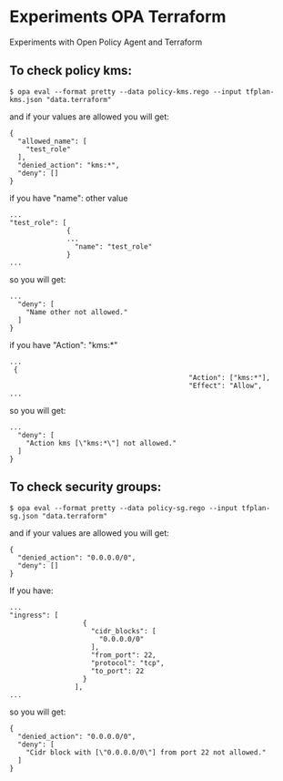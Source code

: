 # Experiments OPA Terraform
Experiments with Open Policy Agent and Terraform 

## To check policy kms:
`$ opa eval --format pretty --data policy-kms.rego --input tfplan-kms.json "data.terraform"`

and if your values are allowed you will get:

```
{
  "allowed_name": [
    "test_role"
  ],
  "denied_action": "kms:*",
  "deny": []
}
```
if you have "name": other value
```
...
"test_role": [
              {
              ...
                "name": "test_role" 
              }
...              
```
so you will get:
```
...
  "deny": [
    "Name other not allowed."
  ]
}
```

if you have "Action": "kms:*"
```
...
 {
                                            "Action": ["kms:*"],      
                                            "Effect": "Allow",   
...
```
so you will get:
```
...
  "deny": [
    "Action kms [\"kms:*\"] not allowed."
  ]
}
```
## To check security groups:
`$ opa eval --format pretty --data policy-sg.rego --input tfplan-sg.json "data.terraform"`

and if your values are allowed you will get:
```
{
  "denied_action": "0.0.0.0/0",
  "deny": []
}
```
If you have:
```
...
"ingress": [
                  {
                    "cidr_blocks": [
                      "0.0.0.0/0"
                    ],
                    "from_port": 22,
                    "protocol": "tcp",
                    "to_port": 22
                  }
                ],
...                
```       
so you will get:
```
{
  "denied_action": "0.0.0.0/0",
  "deny": [
    "Cidr block with [\"0.0.0.0/0\"] from port 22 not allowed."
  ]
}
```
            
